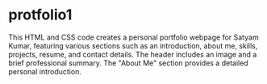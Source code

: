 # protfolio1
This HTML and CSS code creates a personal portfolio webpage for Satyam Kumar, featuring various sections such as an introduction, about me, skills, projects, resume, and contact details. The header includes an image and a brief professional summary. The "About Me" section provides a detailed personal introduction. 
